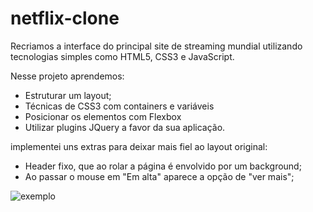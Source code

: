 # netflix-clone

Recriamos a interface do principal site de streaming mundial utilizando tecnologias simples 
como HTML5, CSS3 e JavaScript. 

Nesse projeto aprendemos: 
- Estruturar um layout;
- Técnicas de CSS3 com containers e variáveis
- Posicionar os elementos com Flexbox
- Utilizar plugins JQuery a favor da sua aplicação.

implementei uns extras para deixar mais fiel ao layout original:
- Header fixo, que ao rolar a página é envolvido por um background;
- Ao passar o mouse em "Em alta" aparece a opção de "ver mais";

<img src="https://github.com/mqsoares/netflix-clone/blob/master/assets/netflix-clone.gif?raw=true" alt="exemplo"/>
